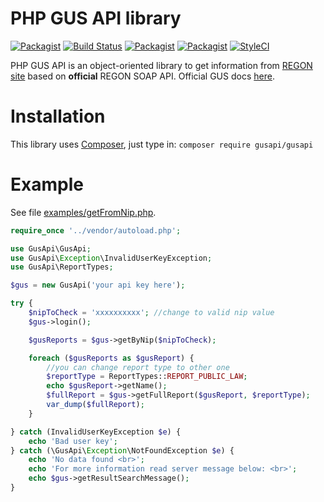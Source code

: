 PHP GUS API library
===================
[![Packagist](https://img.shields.io/packagist/l/gusapi/gusapi.svg)](https://packagist.org/packages/gusapi/gusapi)
[![Build Status](https://travis-ci.org/johnzuk/GusApi.svg?branch=master)](https://travis-ci.org/johnzuk/GusApi)
[![Packagist](https://img.shields.io/packagist/v/gusapi/gusapi.svg)](https://packagist.org/packages/gusapi/gusapi)
[![Packagist](https://img.shields.io/packagist/dt/gusapi/gusapi.svg)](https://packagist.org/packages/gusapi/gusapi)
[![StyleCI](https://styleci.io/repos/30836493/shield?branch=master)](https://styleci.io/repos/30836493)

PHP GUS API is an object-oriented library to get information from [REGON site](https://wyszukiwarkaregon.stat.gov.pl/wsBIR/UslugaBIRzewnPubl.svc) based on **official** REGON SOAP API.
Official GUS docs [here](http://bip.stat.gov.pl/dzialalnosc-statystyki-publicznej/rejestr-regon/interfejsyapi/jak-skorzystac-informacja-dla-podmiotow-komercyjnych/).

Installation
======================
This library uses [Composer](https://packagist.org/packages/gusapi/gusapi), just type in:
```composer require gusapi/gusapi```

Example
======================
See file [examples/getFromNip.php](examples/getFromNip.php).

```php
require_once '../vendor/autoload.php';

use GusApi\GusApi;
use GusApi\Exception\InvalidUserKeyException;
use GusApi\ReportTypes;

$gus = new GusApi('your api key here');

try {
    $nipToCheck = 'xxxxxxxxxx'; //change to valid nip value
    $gus->login();

    $gusReports = $gus->getByNip($nipToCheck);

    foreach ($gusReports as $gusReport) {
        //you can change report type to other one
        $reportType = ReportTypes::REPORT_PUBLIC_LAW;
        echo $gusReport->getName();
        $fullReport = $gus->getFullReport($gusReport, $reportType);
        var_dump($fullReport);
    }

} catch (InvalidUserKeyException $e) {
    echo 'Bad user key';
} catch (\GusApi\Exception\NotFoundException $e) {
    echo 'No data found <br>';
    echo 'For more information read server message below: <br>';
    echo $gus->getResultSearchMessage();
}
```


